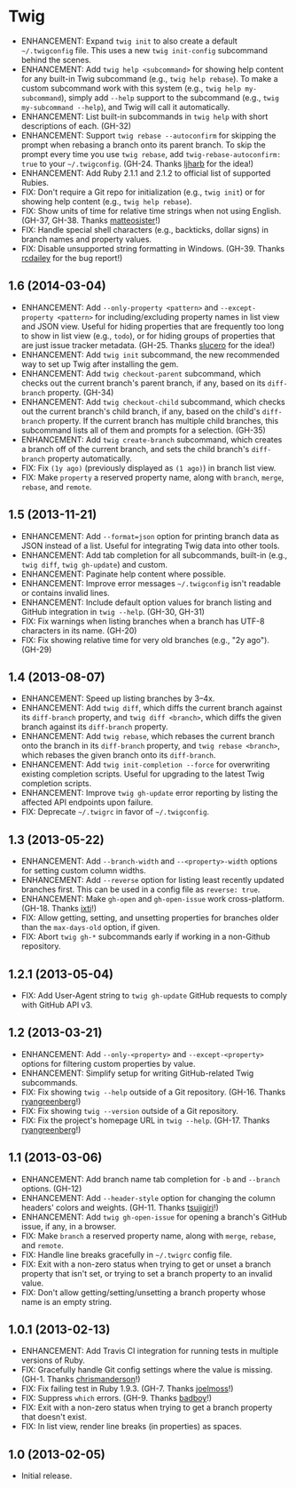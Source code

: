 Twig
====

* ENHANCEMENT: Expand `twig init` to also create a default `~/.twigconfig` file.
  This uses a new `twig init-config` subcommand behind the scenes.
* ENHANCEMENT: Add `twig help <subcommand>` for showing help content for any
  built-in Twig subcommand (e.g., `twig help rebase`). To make a custom
  subcommand work with this system (e.g., `twig help my-subcommand`), simply add
  `--help` support to the subcommand (e.g., `twig my-subcommand --help`), and
  Twig will call it automatically.
* ENHANCEMENT: List built-in subcommands in `twig help` with short descriptions
  of each. (GH-32)
* ENHANCEMENT: Support `twig rebase --autoconfirm` for skipping the prompt when
  rebasing a branch onto its parent branch. To skip the prompt every time you
  use `twig rebase`, add `twig-rebase-autoconfirm: true` to your
  `~/.twigconfig`. (GH-24. Thanks [ljharb](https://github.com/ljharb) for the
  idea!)
* ENHANCEMENT: Add Ruby 2.1.1 and 2.1.2 to official list of supported Rubies.
* FIX: Don't require a Git repo for initialization (e.g., `twig init`) or for
  showing help content (e.g., `twig help rebase`).
* FIX: Show units of time for relative time strings when not using English.
  (GH-37, GH-38. Thanks [matteosister](https://github.com/matteosister)!)
* FIX: Handle special shell characters (e.g., backticks, dollar signs) in branch
  names and property values.
* FIX: Disable unsupported string formatting in Windows. (GH-39. Thanks
  [rcdailey](https://github.com/rcdailey) for the bug report!)

1.6 (2014-03-04)
----------------
* ENHANCEMENT: Add `--only-property <pattern>` and `--except-property <pattern>`
  for including/excluding property names in list view and JSON view. Useful for
  hiding properties that are frequently too long to show in list view (e.g.,
  `todo`), or for hiding groups of properties that are just issue tracker
  metadata. (GH-25. Thanks [slucero](https://github.com/slucero) for the idea!)
* ENHANCEMENT: Add `twig init` subcommand, the new recommended way to set up
  Twig after installing the gem.
* ENHANCEMENT: Add `twig checkout-parent` subcommand, which checks out the
  current branch's parent branch, if any, based on its `diff-branch` property.
  (GH-34)
* ENHANCEMENT: Add `twig checkout-child` subcommand, which checks out the
  current branch's child branch, if any, based on the child's `diff-branch`
  property. If the current branch has multiple child branches, this subcommand
  lists all of them and prompts for a selection. (GH-35)
* ENHANCEMENT: Add `twig create-branch` subcommand, which creates a branch off
  of the current branch, and sets the child branch's `diff-branch` property
  automatically.
* FIX: Fix `(1y ago)` (previously displayed as `(1 ago)`) in branch list view.
* FIX: Make `property` a reserved property name, along with `branch`, `merge`,
  `rebase`, and `remote`.

1.5 (2013-11-21)
----------------
* ENHANCEMENT: Add `--format=json` option for printing branch data as JSON
  instead of a list. Useful for integrating Twig data into other tools.
* ENHANCEMENT: Add tab completion for all subcommands, built-in (e.g., `twig
  diff`, `twig gh-update`) and custom.
* ENHANCEMENT: Paginate help content where possible.
* ENHANCEMENT: Improve error messages `~/.twigconfig` isn't readable or contains
  invalid lines.
* ENHANCEMENT: Include default option values for branch listing and GitHub
  integration in `twig --help`. (GH-30, GH-31)
* FIX: Fix warnings when listing branches when a branch has UTF-8 characters in
  its name. (GH-20)
* FIX: Fix showing relative time for very old branches (e.g., "2y ago"). (GH-29)

1.4 (2013-08-07)
----------------
* ENHANCEMENT: Speed up listing branches by 3–4x.
* ENHANCEMENT: Add `twig diff`, which diffs the current branch against its
  `diff-branch` property, and `twig diff <branch>`, which diffs the given branch
  against its `diff-branch` property.
* ENHANCEMENT: Add `twig rebase`, which rebases the current branch onto the
  branch in its `diff-branch` property, and `twig rebase <branch>`, which
  rebases the given branch onto its `diff-branch`.
* ENHANCEMENT: Add `twig init-completion --force` for overwriting existing
  completion scripts. Useful for upgrading to the latest Twig completion
  scripts.
* ENHANCEMENT: Improve `twig gh-update` error reporting by listing the affected
  API endpoints upon failure.
* FIX: Deprecate `~/.twigrc` in favor of `~/.twigconfig`.

1.3 (2013-05-22)
----------------
* ENHANCEMENT: Add `--branch-width` and `--<property>-width` options for setting
  custom column widths.
* ENHANCEMENT: Add `--reverse` option for listing least recently updated
  branches first. This can be used in a config file as `reverse: true`.
* ENHANCEMENT: Make `gh-open` and `gh-open-issue` work cross-platform.
  (GH-18. Thanks [ixti](https://github.com/ixti)!)
* FIX: Allow getting, setting, and unsetting properties for branches older than
  the `max-days-old` option, if given.
* FIX: Abort `twig gh-*` subcommands early if working in a non-Github
  repository.

1.2.1 (2013-05-04)
------------------
* FIX: Add User-Agent string to `twig gh-update` GitHub requests to comply with
  GitHub API v3.

1.2 (2013-03-21)
----------------
* ENHANCEMENT: Add `--only-<property>` and `--except-<property>` options for
  filtering custom properties by value.
* ENHANCEMENT: Simplify setup for writing GitHub-related Twig subcommands.
* FIX: Fix showing `twig --help` outside of a Git repository. (GH-16. Thanks
  [ryangreenberg](https://github.com/ryangreenberg)!)
* FIX: Fix showing `twig --version` outside of a Git repository.
* FIX: Fix the project's homepage URL in `twig --help`. (GH-17. Thanks
  [ryangreenberg](https://github.com/ryangreenberg)!)

1.1 (2013-03-06)
----------------
* ENHANCEMENT: Add branch name tab completion for `-b` and `--branch` options.
  (GH-12)
* ENHANCEMENT: Add `--header-style` option for changing the column headers'
  colors and weights. (GH-11. Thanks [tsujigiri](https://github.com/tsujigiri)!)
* ENHANCEMENT: Add `twig gh-open-issue` for opening a branch's GitHub issue, if
  any, in a browser.
* FIX: Make `branch` a reserved property name, along with `merge`, `rebase`, and
  `remote`.
* FIX: Handle line breaks gracefully in `~/.twigrc` config file.
* FIX: Exit with a non-zero status when trying to get or unset a branch property
  that isn't set, or trying to set a branch property to an invalid value.
* FIX: Don't allow getting/setting/unsetting a branch property whose name is an
  empty string.

1.0.1 (2013-02-13)
------------------
* ENHANCEMENT: Add Travis CI integration for running tests in multiple versions
  of Ruby.
* FIX: Gracefully handle Git config settings where the value is missing.
  (GH-1. Thanks [chrismanderson](https://github.com/chrismanderson)!)
* FIX: Fix failing test in Ruby 1.9.3.
  (GH-7. Thanks [joelmoss](https://github.com/joelmoss)!)
* FIX: Suppress `which` errors.
  (GH-9. Thanks [badboy](https://github.com/badboy)!)
* FIX: Exit with a non-zero status when trying to get a branch property that
  doesn't exist.
* FIX: In list view, render line breaks (in properties) as spaces.

1.0 (2013-02-05)
----------------
* Initial release.
